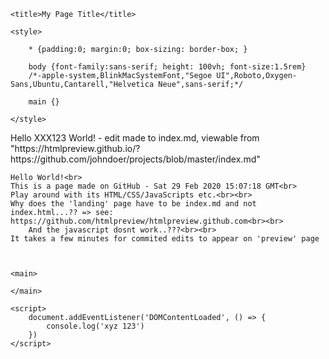 <!DOCTYPE html>
<head>
	<meta charset="UTF-8">
	<meta name="viewport" content="width=device-width, initial-scale=1.0">
	<meta http-equiv="X-UA-Compatible" content="ie-edge">
	
	<title>My Page Title</title>

	<style>

		* {padding:0; margin:0; box-sizing: border-box; }
	
		body {font-family:sans-serif; height: 100vh; font-size:1.5rem}
		/*-apple-system,BlinkMacSystemFont,"Segoe UI",Roboto,Oxygen-Sans,Ubuntu,Cantarell,"Helvetica Neue",sans-serif;*/
			
		main {}
	
	</style>

</head>
<body>
	Hello XXX123 World! - edit made to index.md, viewable from "https://htmlpreview.github.io/?https://github.com/johndoer/projects/blob/master/index.md"<br>
	
	Hello World!<br>
	This is a page made on GitHub - Sat 29 Feb 2020 15:07:18 GMT<br>
	Play around with its HTML/CSS/JavaScripts etc.<br><br>
	Why does the 'landing' page have to be index.md and not index.html...?? => see: https://github.com/htmlpreview/htmlpreview.github.com<br><br>
        And the javascript dosnt work..???<br><br>
	It takes a few minutes for commited edits to appear on 'preview' page
	
	
	
	<main>
	
	</main>

	<script>
		document.addEventListener('DOMContentLoaded', () => {
			console.log('xyz 123')
		})
	</script>

</body>
</html>

